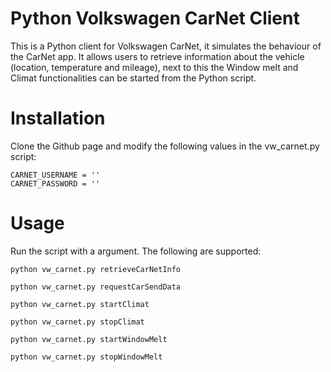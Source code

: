 # Python Volkswagen CarNet Client

This is a Python client for Volkswagen CarNet, it simulates the behaviour of the CarNet app. It allows users to retrieve information about the vehicle (location, temperature and mileage), next to this the Window melt and Climat functionalities can be started from the Python script.

# Installation

Clone the Github page and modify the following values in the vw_carnet.py script:
```
CARNET_USERNAME = ''
CARNET_PASSWORD = ''
```

# Usage

Run the script with a argument. The following are supported:
```
python vw_carnet.py retrieveCarNetInfo
```

```
python vw_carnet.py requestCarSendData
```

```
python vw_carnet.py startClimat
```

```
python vw_carnet.py stopClimat
```

```
python vw_carnet.py startWindowMelt
```

```
python vw_carnet.py stopWindowMelt
```
